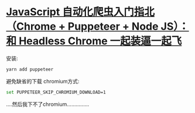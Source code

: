 # [JavaScript 自动化爬虫入门指北（Chrome + Puppeteer + Node JS）：和 Headless Chrome 一起装逼一起飞](https://juejin.im/post/5a4e1038f265da3e591e1247)

安装:

```bash
yarn add puppeteer
```



避免缺省的下载 chromium方式:

```bash
set PUPPETEER_SKIP_CHROMIUM_DOWNLOAD=1  
```



....然后我下不了chromium...............